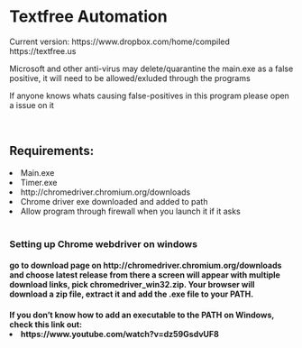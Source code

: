 <h1> Textfree Automation </h1>
<p>Current version: https://www.dropbox.com/home/compiled
    <br>
https://textfree.us
</p>
<p>
Microsoft and other anti-virus may delete/quarantine the main.exe as a false positive, it will need to be allowed/exluded through the programs
</p>
<p>
If anyone knows whats causing false-positives in this program please open a issue on it
</p>
    <br>
<h2>Requirements:</h2>
<li>Main.exe</li>
<li>Timer.exe</li>
<li>http://chromedriver.chromium.org/downloads</li>
<li>Chrome driver exe downloaded and added to path</li>
<li>Allow program through firewall when you launch it if it asks</li>
    <br>
<h3>Setting up Chrome webdriver on windows</h3>
<h4>go to download page on http://chromedriver.chromium.org/downloads and choose latest release from there a screen will appear with multiple download links, pick chromedriver_win32.zip. Your browser will download a zip file, extract it and add the .exe file to your PATH.</h4>
<h4>
If you don’t know how to add an executable to the PATH on Windows, check this link out:
<li>
https://www.youtube.com/watch?v=dz59GsdvUF8
</li>

</h4>
